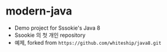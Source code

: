 # modern-java
* Demo project for Sssokie's Java 8
* Ssookie 의 첫 개인 repository
* 예제, forked from `https://github.com/whiteship/java8.git`